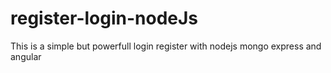 # register-login-nodeJs
This is a simple but powerfull login register with nodejs mongo express and angular
